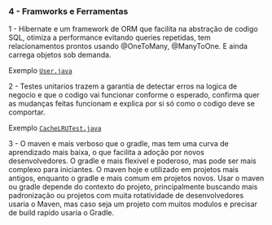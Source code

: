 ### 4 - Framworks e Ferramentas
1 - Hibernate e um framework de ORM que facilita na abstração de codigo SQL, otimiza a performance evitando queries repetidas, tem relacionamentos prontos usando @OneToMany, @ManyToOne. E ainda carrega objetos sob demanda.

Exemplo [`User.java`](src/main/java/com/br/teste/spring/entity/User.java)

2 - Testes unitarios trazem a garantia de detectar erros na logica de negocio e que o codigo vai funcionar conforme o esperado, confirma quer as mudanças feitas funcionam e explica por si só como o codigo deve se comportar.

Exemplo [`CacheLRUTest.java`](src/test/java/com/br/teste/spring/service/CacheLRUTest.java)

3 - O maven e mais verboso que o gradle, mas tem uma curva de aprendizado mais baixa, o que facilita a adoção por novos desenvolvedores. O gradle e mais flexivel e poderoso, mas pode ser mais complexo para iniciantes. O maven hoje e utilizado em projetos mais antigos, enquanto o gradle e mais comum em projetos novos.
Usar o maven ou gradle depende do contexto do projeto, principalmente buscando mais padronização ou projetos com muita rotatividade de desenvolvedores usaria o Maven, mas caso seja um projeto com muitos modulos e precisar de build rapido usaria o Gradle.
